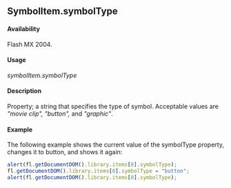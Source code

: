 ## SymbolItem.symbolType

#### Availability

Flash MX 2004.

#### Usage

*symbolItem.symbolType*

#### Description

Property; a string that specifies the type of symbol. Acceptable values are *"movie clip", "button",* and *"graphic"*.

#### Example

The following example shows the current value of the symbolType property, changes it to button, and shows it again:

```javascript
alert(fl.getDocumentDOM().library.items[0].symbolType);
fl.getDocumentDOM().library.items[0].symbolType = "button";
alert(fl.getDocumentDOM().library.items[0].symbolType);
```
